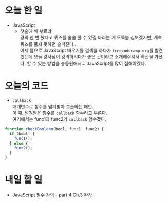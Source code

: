 # 오늘 한 일

- JavaScript
  - 첫술에 배 부르랴  
    강의 한 번 봤다고 퀴즈를 술술 풀 수 있길 바라는 게 도둑놈 심보겠지만, 계속 퀴즈를 풀지 못하면 슬퍼진다...  
    어제 웹으로 JavaScript 배우기를 검색을 하다가 `freecodecamp.org`를 발견했는데 오늘 강사님이 강의하시다가 좋은 곳이라고 소개해주셔서 확신을 가졌다. 할 수 있는 방법을 총동원해서... JavaScript를 많이 접해야겠다.

# 오늘의 코드

- `callback`  
  매개변수로 함수를 넘겨받아 호출하는 패턴.  
  이 때, 넘겨받은 함수를 `callback` 함수라고 부른다.  
  여기에서는 func1과 func2가 `callback` 함수겠다.

```js
function checkBoolean(bool, func1, func2) {
  if (bool) {
    func1();
  } else {
    func2();
  }
}
```

# 내일 할 일

- JavaScript 필수 강의 - part.4 Ch.3 완강
